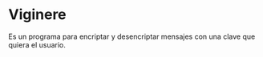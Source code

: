 # Viginere
Es un programa para encriptar y desencriptar mensajes con una clave que quiera el usuario. 
